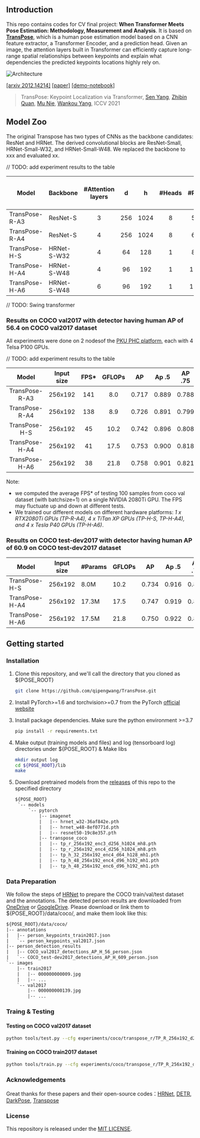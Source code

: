 ## Introduction

This repo contains codes for CV final project: **When Transformer Meets Pose Estimation: Methodology, Measurement and Analysis**. It is based on **[TransPose](https://arxiv.org/abs/2012.14214)**, which is a human pose estimation model based on a CNN feature extractor, a Transformer Encoder, and a prediction head. Given an image, the attention layers built in Transformer can efficiently capture long-range spatial relationships between keypoints and explain what dependencies the predicted keypoints locations highly rely on. 

![Architecture](transpose_architecture.png)

[[arxiv 2012.14214]](https://arxiv.org/abs/2012.14214) [[paper]](https://arxiv.org/pdf/2012.14214.pdf) [[demo-notebook]](demo.ipynb)


> TransPose: Keypoint Localization via Transformer,
> [Sen Yang](https://github.com/yangsenius), [Zhibin Quan](https://github.com/SigmaQuan), [Mu Nie](https://github.com/niechuanmu), [Wankou Yang](https://dblp.org/pid/99/3602.html),
> ICCV 2021


## Model Zoo

The original Transpose has two types of CNNs as the backbone candidates: ResNet and HRNet. The derived convolutional blocks are ResNet-Small, HRNet-Small-W32, and HRNet-Small-W48. We replaced the backbone to xxx and evaluated xx.

// TODO: add experiment results to the table

| Model          | Backbone    | #Attention layers |  d   |  h   | #Heads | #Params | AP (coco val gt bbox) | Download |
| -------------- | ----------- | :---------------: | :--: | :--: | :----: | :-----: | :-------------------: | :------: |
| TransPose-R-A3 | ResNet-S    |         3         | 256  | 1024 |   8    |  5.2Mb  |         73.8        | [model](https://github.com/yangsenius/TransPose/releases/download/Hub/tp_r_256x192_enc3_d256_h1024_mh8.pth) |
| TransPose-R-A4 | ResNet-S    |         4         | 256  | 1024 |   8    |  6.0Mb  |         75.1          | [model](https://github.com/yangsenius/TransPose/releases/download/Hub/tp_r_256x192_enc4_d256_h1024_mh8.pth) |
| TransPose-H-S  | HRNet-S-W32 |         4         |  64  | 128  |   1    |  8.0Mb  |         76.1          | [model](https://github.com/yangsenius/TransPose/releases/download/Hub/tp_h_32_256x192_enc4_d64_h128_mh1.pth) |
| TransPose-H-A4 | HRNet-S-W48 |         4         |  96  | 192  |   1    | 17.3Mb  |         77.5          | [model](https://github.com/yangsenius/TransPose/releases/download/Hub/tp_h_48_256x192_enc4_d96_h192_mh1.pth) |
| TransPose-H-A6 | HRNet-S-W48 |         6         |  96  | 192  |   1    | 17.5Mb  |         78.1          | [model](https://github.com/yangsenius/TransPose/releases/download/Hub/tp_h_48_256x192_enc6_d96_h192_mh1.pth) |

// TODO: Swing transformer



### Results on COCO val2017 with detector having human AP of 56.4 on COCO val2017 dataset

All experiments were done on 2 nodesof the [PKU PHC platform](https://hpc.pku.edu.cn), each with 4 Telsa P100 GPUs. 

// TODO: add experiment results to the table

|     Model      | Input size | FPS* | GFLOPs | AP    | Ap .5 | AP .75 | AP (M) | AP (L) |  AR   | AR .5 | AR .75 | AR (M) | AR (L) |
| :------------: | :--------: | :--: | :----: | ----- | ----- | :----: | :----: | :----: | :---: | :---: | :----: | :----: | :----: |
| TransPose-R-A3 |  256x192   | 141  |  8.0   | 0.717 | 0.889 | 0.788  | 0.680  | 0.786  | 0.771 | 0.930 | 0.836  | 0.727  | 0.835  |
| TransPose-R-A4 |  256x192   | 138  |  8.9   | 0.726 | 0.891 | 0.799  | 0.688  | 0.798  | 0.780 | 0.931 | 0.845  | 0.735  | 0.844  |
| TransPose-H-S  |  256x192   |  45  |  10.2  | 0.742 | 0.896 | 0.808  | 0.706  | 0.810  | 0.795 | 0.935 | 0.855  | 0.752  | 0.856  |
| TransPose-H-A4 |  256x192   |  41  |  17.5  | 0.753 | 0.900 | 0.818  | 0.717  | 0.821  | 0.803 | 0.939 | 0.861  | 0.761  | 0.865  |
| TransPose-H-A6 |  256x192   |  38  |  21.8  | 0.758 | 0.901 | 0.821  | 0.719  | 0.828  | 0.808 | 0.939 | 0.864  | 0.764  | 0.872  |

Note:

- we computed the average FPS* of testing 100 samples from coco val dataset (with batchsize=1) on a single NVIDIA 2080Ti GPU. The FPS may fluctuate up and down at different tests.
- We trained our different models on different hardware platforms: *1 x RTX2080Ti GPUs (TP-R-A4), 4 x TiTan XP GPUs (TP-H-S, TP-H-A4), and 4 x Tesla P40 GPUs (TP-H-A6)*.

### Results on COCO test-dev2017 with detector having human AP of 60.9 on COCO test-dev2017 dataset

| Model          | Input size | #Params | GFLOPs | AP    | Ap .5 | AP .75 | AP (M) | AP (L) | AR    | AR .5 | AR .75 | AR (M) | AR (L) |
| -------------- | ---------- | ------- | ------ | ----- | ----- | ------ | ------ | ------ | ----- | ----- | ------ | ------ | ------ |
| TransPose-H-S  | 256x192    | 8.0M    | 10.2   | 0.734 | 0.916 | 0.811  | 0.701  | 0.793  | 0.786 | 0.950 | 0.856  | 0.745  | 0.843  |
| TransPose-H-A4 | 256x192    | 17.3M   | 17.5   | 0.747 | 0.919 | 0.822  | 0.714  | 0.807  | 0.799 | 0.953 | 0.866  | 0.758  | 0.854  |
| TransPose-H-A6 | 256x192    | 17.5M   | 21.8   | 0.750 | 0.922 | 0.823  | 0.713  | 0.811  | 0.801 | 0.954 | 0.867  | 0.759  | 0.859  |


## Getting started

### Installation

1. Clone this repository, and we'll call the directory that you cloned as ${POSE_ROOT}

   ```bash
   git clone https://github.com/qipengwang/TransPose.git
   ```

2. Install PyTorch>=1.6 and torchvision>=0.7 from the PyTorch [official website](https://pytorch.org/get-started/locally/)

3. Install package dependencies. Make sure the python environment >=3.7

   ```bash
   pip install -r requirements.txt
   ```

4. Make output (training models and files) and log (tensorboard log) directories under ${POSE_ROOT} & Make libs

   ```bash
   mkdir output log
   cd ${POSE_ROOT}/lib
   make
   ```

5. Download pretrained models from the [releases](https://github.com/yangsenius/TransPose/releases) of this repo to the specified directory

   ```txt
   ${POSE_ROOT}
    `-- models
        `-- pytorch
            |-- imagenet
            |   |-- hrnet_w32-36af842e.pth
            |   |-- hrnet_w48-8ef0771d.pth
            |   |-- resnet50-19c8e357.pth
            |-- transpose_coco
            |   |-- tp_r_256x192_enc3_d256_h1024_mh8.pth
            |   |-- tp_r_256x192_enc4_d256_h1024_mh8.pth
            |   |-- tp_h_32_256x192_enc4_d64_h128_mh1.pth
            |   |-- tp_h_48_256x192_enc4_d96_h192_mh1.pth
            |   |-- tp_h_48_256x192_enc6_d96_h192_mh1.pth    
   ```

### Data Preparation

We follow the steps of [HRNet](https://github.com/leoxiaobin/deep-high-resolution-net.pytorch#data-preparation) to prepare the COCO train/val/test dataset and the annotations. The detected person results are downloaded from [OneDrive](https://1drv.ms/f/s!AhIXJn_J-blWzzDXoz5BeFl8sWM-) or [GoogleDrive](https://drive.google.com/drive/folders/1fRUDNUDxe9fjqcRZ2bnF_TKMlO0nB_dk?usp=sharing). Please download or link them to ${POSE_ROOT}/data/coco/, and make them look like this:

```txt
${POSE_ROOT}/data/coco/
|-- annotations
|   |-- person_keypoints_train2017.json
|   `-- person_keypoints_val2017.json
|-- person_detection_results
|   |-- COCO_val2017_detections_AP_H_56_person.json
|   `-- COCO_test-dev2017_detections_AP_H_609_person.json
`-- images
	|-- train2017
	|   |-- 000000000009.jpg
	|   |-- ... 
	`-- val2017
		|-- 000000000139.jpg
		|-- ... 
```

### Traing & Testing

#### Testing on COCO val2017 dataset

```bash
python tools/test.py --cfg experiments/coco/transpose_r/TP_R_256x192_d256_h1024_enc4_mh8.yaml TEST.USE_GT_BBOX True
```

#### Training on COCO train2017 dataset

```bash
python tools/train.py --cfg experiments/coco/transpose_r/TP_R_256x192_d256_h1024_enc4_mh8.yaml
```

### Acknowledgements

Great thanks for these papers and their open-source codes：[HRNet](https://github.com/leoxiaobin/deep-high-resolution-net.pytorch),  [DETR](https://github.com/facebookresearch/detr),  [DarkPose](https://github.com/ilovepose/DarkPose), [Transpose](https://github.com/yangsenius/TransPose)

### License

This repository is released under the [MIT LICENSE](https://github.com/yangsenius/TransPose/blob/main/LICENSE).
